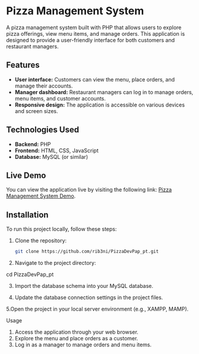 # Pizza Management System

A pizza management system built with PHP that allows users to explore pizza offerings, view menu items, and manage orders. This application is designed to provide a user-friendly interface for both customers and restaurant managers.

## Features

- **User interface:** Customers can view the menu, place orders, and manage their accounts.
- **Manager dashboard:** Restaurant managers can log in to manage orders, menu items, and customer accounts.
- **Responsive design:** The application is accessible on various devices and screen sizes.

## Technologies Used

- **Backend:** PHP
- **Frontend:** HTML, CSS, JavaScript
- **Database:** MySQL (or similar)

## Live Demo

You can view the application live by visiting the following link: [Pizza Management System Demo](https://your-live-demo-link.com).

## Installation

To run this project locally, follow these steps:

1. Clone the repository:

   ```bash
   git clone https://github.com/rib3ni/PizzaDevPap_pt.git

2. Navigate to the project directory:


  cd PizzaDevPap_pt

3. Import the database schema into your MySQL database.

4. Update the database connection settings in the project files.
   
5.Open the project in your local server environment (e.g., XAMPP, MAMP).

Usage

1. Access the application through your web browser.
2. Explore the menu and place orders as a customer.
3. Log in as a manager to manage orders and menu items.






